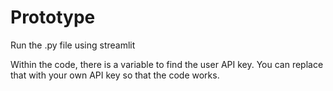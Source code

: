 # Prototype
Run the .py file using streamlit

Within the code, there is a variable to find the user API key. You can replace that with your own API key so that the code works.
